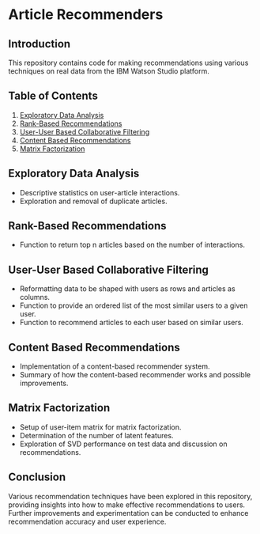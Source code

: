 # Article Recommenders

## Introduction
This repository contains code for making recommendations using various techniques on real data from the IBM Watson Studio platform.

## Table of Contents
1. [Exploratory Data Analysis](#exploratory-data-analysis)
2. [Rank-Based Recommendations](#rank-based-recommendations)
3. [User-User Based Collaborative Filtering](#user-user-based-collaborative-filtering)
4. [Content Based Recommendations](#content-based-recommendations)
5. [Matrix Factorization](#matrix-factorization)

## Exploratory Data Analysis <a name="exploratory-data-analysis"></a>
- Descriptive statistics on user-article interactions.
- Exploration and removal of duplicate articles.

## Rank-Based Recommendations <a name="rank-based-recommendations"></a>
- Function to return top n articles based on the number of interactions.

## User-User Based Collaborative Filtering <a name="user-user-based-collaborative-filtering"></a>
- Reformatting data to be shaped with users as rows and articles as columns.
- Function to provide an ordered list of the most similar users to a given user.
- Function to recommend articles to each user based on similar users.

## Content Based Recommendations<a name="content-based-recommendations"></a>
- Implementation of a content-based recommender system.
- Summary of how the content-based recommender works and possible improvements.

## Matrix Factorization <a name="matrix-factorization"></a>
- Setup of user-item matrix for matrix factorization.
- Determination of the number of latent features.
- Exploration of SVD performance on test data and discussion on recommendations.

## Conclusion
Various recommendation techniques have been explored in this repository, providing insights into how to make effective recommendations to users. Further improvements and experimentation can be conducted to enhance recommendation accuracy and user experience.

